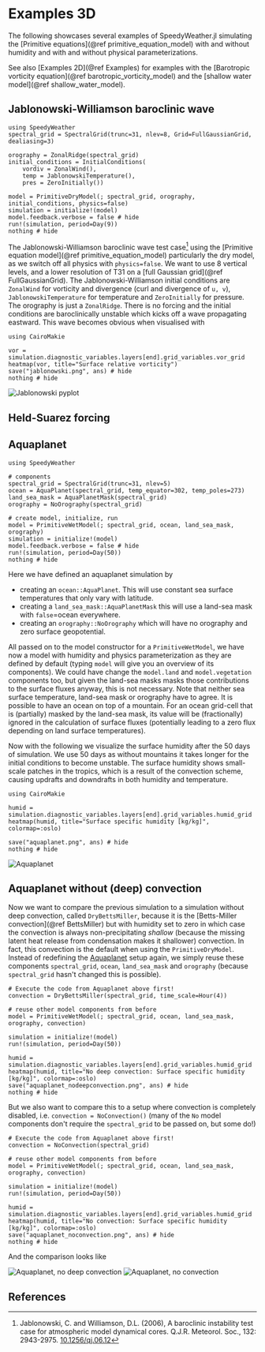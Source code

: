 # Examples 3D

The following showcases several examples of SpeedyWeather.jl simulating
the [Primitive equations](@ref primitive_equation_model) with and without
humidity and with and without physical parameterizations.

See also [Examples 2D](@ref Examples) for examples with the
[Barotropic vorticity equation](@ref barotropic_vorticity_model) and the
[shallow water model](@ref shallow_water_model).

## Jablonowski-Williamson baroclinic wave

```@example jablonowski
using SpeedyWeather
spectral_grid = SpectralGrid(trunc=31, nlev=8, Grid=FullGaussianGrid, dealiasing=3)

orography = ZonalRidge(spectral_grid)
initial_conditions = InitialConditions(
    vordiv = ZonalWind(),
    temp = JablonowskiTemperature(),
    pres = ZeroInitially())

model = PrimitiveDryModel(; spectral_grid, orography, initial_conditions, physics=false)
simulation = initialize!(model)
model.feedback.verbose = false # hide
run!(simulation, period=Day(9))
nothing # hide
```

The Jablonowski-Williamson baroclinic wave test case[^JW06] using the
[Primitive equation model](@ref primitive_equation_model) particularly the dry model,
as we switch off all physics with `physics=false`.
We want to use 8 vertical levels, and a lower resolution of T31 on a
[full Gaussian grid](@ref FullGaussianGrid).
The Jablonowski-Williamson initial conditions are `ZonalWind` for vorticity and divergence
(curl and divergence of ``u, v``), `JablonowskiTemperature` for temperature and
`ZeroInitially` for pressure. The orography is just a `ZonalRidge`.
There is no forcing and the initial conditions are baroclinically unstable which kicks
off a wave propagating eastward. This wave becomes obvious when visualised with

```@example jablonowski
using CairoMakie

vor = simulation.diagnostic_variables.layers[end].grid_variables.vor_grid
heatmap(vor, title="Surface relative vorticity")
save("jablonowski.png", ans) # hide
nothing # hide
```
![Jablonowski pyplot](jablonowski.png)

## Held-Suarez forcing



## Aquaplanet

```@example aquaplanet
using SpeedyWeather

# components
spectral_grid = SpectralGrid(trunc=31, nlev=5)
ocean = AquaPlanet(spectral_grid, temp_equator=302, temp_poles=273)
land_sea_mask = AquaPlanetMask(spectral_grid)
orography = NoOrography(spectral_grid)

# create model, initialize, run
model = PrimitiveWetModel(; spectral_grid, ocean, land_sea_mask, orography)
simulation = initialize!(model)
model.feedback.verbose = false # hide
run!(simulation, period=Day(50))
nothing # hide
```

Here we have defined an aquaplanet simulation by
- creating an `ocean::AquaPlanet`. This will use constant sea surface temperatures that only vary with latitude.
- creating a `land_sea_mask::AquaPlanetMask` this will use a land-sea mask with `false`=ocean everywhere.
- creating an `orography::NoOrography` which will have no orography and zero surface geopotential.

All passed on to the model constructor for a `PrimitiveWetModel`, we have now a model with humidity
and physics parameterization as they are defined by default (typing `model` will give you an overview
of its components). We could have change the `model.land` and `model.vegetation` components too,
but given the land-sea masks masks those contributions to the surface fluxes anyway, this is not
necessary. Note that neither sea surface temperature, land-sea mask
or orography have to agree. It is possible to have an ocean on top of a mountain.
For an ocean grid-cell that is (partially) masked by the land-sea mask, its value will
be (fractionally) ignored in the calculation of surface fluxes (potentially leading
to a zero flux depending on land surface temperatures).

Now with the following we visualize the surface humidity after the 50 days of
simulation. We use 50 days as without mountains it takes longer for the initial conditions to
become unstable. The surface humidity shows small-scale patches in the tropics, which is a result
of the convection scheme, causing updrafts and downdrafts in both humidity and temperature.

```@example aquaplanet
using CairoMakie

humid = simulation.diagnostic_variables.layers[end].grid_variables.humid_grid
heatmap(humid, title="Surface specific humidity [kg/kg]", colormap=:oslo)

save("aquaplanet.png", ans) # hide
nothing # hide
```
![Aquaplanet](aquaplanet.png)

## Aquaplanet without (deep) convection

Now we want to compare the previous simulation to a simulation without
deep convection, called `DryBettsMiller`, because it is the
[Betts-Miller convection](@ref BettsMiller) but with humidity set to zero
in which case the convection is always non-precipitating _shallow_
(because the missing latent heat release from condensation makes it shallower)
convection. In fact, this convection is the default when using
the `PrimitiveDryModel`. Instead of redefining the [Aquaplanet](@ref) setup again,
we simply reuse these components `spectral_grid`, `ocean`, `land_sea_mask`
and `orography` (because `spectral_grid` hasn't changed this is possible).

```@example aquaplanet
# Execute the code from Aquaplanet above first!
convection = DryBettsMiller(spectral_grid, time_scale=Hour(4))

# reuse other model components from before
model = PrimitiveWetModel(; spectral_grid, ocean, land_sea_mask, orography, convection)

simulation = initialize!(model)
run!(simulation, period=Day(50))

humid = simulation.diagnostic_variables.layers[end].grid_variables.humid_grid
heatmap(humid, title="No deep convection: Surface specific humidity [kg/kg]", colormap=:oslo)
save("aquaplanet_nodeepconvection.png", ans) # hide
nothing # hide
```

But we also want to compare this to a setup where convection is completely
disabled, i.e. `convection = NoConvection()` (many of the `No` model components
don't require the `spectral_grid` to be passed on, but some do!)

```@example aquaplanet
# Execute the code from Aquaplanet above first!
convection = NoConvection(spectral_grid)

# reuse other model components from before
model = PrimitiveWetModel(; spectral_grid, ocean, land_sea_mask, orography, convection)

simulation = initialize!(model)
run!(simulation, period=Day(50))

humid = simulation.diagnostic_variables.layers[end].grid_variables.humid_grid
heatmap(humid, title="No convection: Surface specific humidity [kg/kg]", colormap=:oslo)
save("aquaplanet_noconvection.png", ans) # hide
nothing # hide
```

And the comparison looks like

![Aquaplanet, no deep convection](aquaplanet_nodeepconvection.png)
![Aquaplanet, no convection](aquaplanet_noconvection.png)

## References

[^JW06]: Jablonowski, C. and Williamson, D.L. (2006), A baroclinic instability test case for atmospheric model dynamical cores. Q.J.R. Meteorol. Soc., 132: 2943-2975. [10.1256/qj.06.12](https://doi.org/10.1256/qj.06.12)